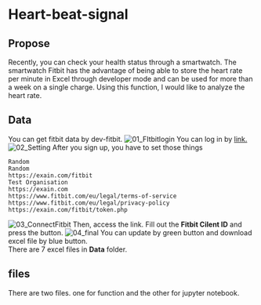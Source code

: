 # Heart-beat-signal


## Propose
 Recently, you can check your health status through a smartwatch. The smartwatch Fitbit has the advantage of being able to store the heart rate per minute in Excel through developer mode and can be used for more than a week on a single charge. Using this function, I would like to analyze the heart rate.

## Data
 You can get fitbit data by dev-fitbit.
 ![01_FItbitlogin](https://github.com/Sanghyeoklab/Heart-beat-signal/assets/52817707/29ffa1fd-30f5-4bd0-b939-4678944aec8d)
 You can log in by <a href = "https://dev.fitbit.com/login">link.</a><br>
 ![02_Setting](https://github.com/Sanghyeoklab/Heart-beat-signal/assets/52817707/fad23680-2091-406f-9733-58f7d823420d)
 After you sign up, you have to set those things
  ```
  Random
  Random
  https://exain.com/fitbit
  Test Organisation
  https://exain.com
  https://www.fitbit.com/eu/legal/terms-of-service
  https://www.fitbit.com/eu/legal/privacy-policy
  https://exain.com/fitbit/token.php
  ```
 ![03_ConnectFitbit](https://github.com/Sanghyeoklab/Heart-beat-signal/assets/52817707/d574b7b1-1215-497b-9181-a6b1540ce388)
 Then, access the <a herf = "https://exain.com/fitbit/index.php">link</a>. Fill out the <b>Fitbit Cilent ID</b> and press the button. 
 ![04_final](https://github.com/Sanghyeoklab/Heart-beat-signal/assets/52817707/94513ca0-815a-4690-9b22-d0aef7866d8e)
 You can update by green button and download excel file by blue button.
 <br>There are 7 excel files in <b>Data</b> folder.
 
 ## files
  There are two files. one for function and the other for jupyter notebook.
 